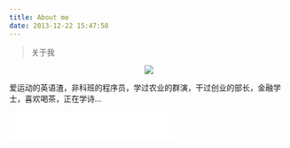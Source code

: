 ```yaml
---
title: About me
date: 2013-12-22 15:47:58
---
```


> 关于我

<div align="center">
<img src="https://i.loli.net/2019/12/08/xBvkpSfFJqsDEPl.jpg"/>
</div>

​           爱运动的英语渣，非科班的程序员，学过农业的群演，干过创业的部长，金融学士，喜欢喝茶，正在学诗... 

<iframe frameborder="no" border="0" marginwidth="0" marginheight="0" width=298 height=52 src="//music.163.com/outchain/player?type=2&id=512983678&auto=1&height=32"></iframe>
